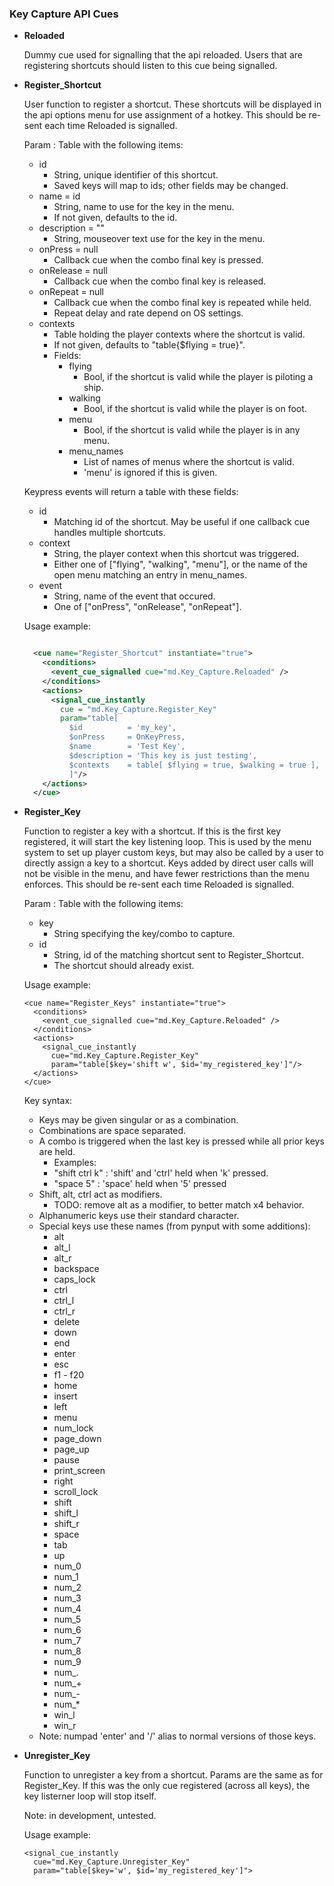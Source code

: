 
### Key Capture API Cues

* **Reloaded**
  
  Dummy cue used for signalling that the api reloaded. Users that are registering shortcuts should listen to this cue being signalled.
    
* **Register_Shortcut**
  
  User function to register a shortcut. These shortcuts will be displayed in the api options menu for use assignment of a hotkey. This should be re-sent each time Reloaded is signalled.
      
  Param : Table with the following items:
  * id
    - String, unique identifier of this shortcut.
    - Saved keys will map to ids; other fields may be changed.
  * name = id
    - String, name to use for the key in the menu.
    - If not given, defaults to the id.
  * description = ""
    - String, mouseover text use for the key in the menu.
  * onPress = null
    - Callback cue when the combo final key is pressed.
  * onRelease = null
    - Callback cue when the combo final key is released.
  * onRepeat = null
    - Callback cue when the combo final key is repeated while held.
    - Repeat delay and rate depend on OS settings.
  * contexts
    - Table holding the player contexts where the shortcut is valid.
    - If not given, defaults to "table{$flying = true}".
    - Fields:
      * flying
        - Bool, if the shortcut is valid while the player is piloting a ship.
      * walking
        - Bool, if the shortcut is valid while the player is on foot.
      * menu
        - Bool, if the shortcut is valid while the player is in any menu.
      * menu_names
        - List of names of menus where the shortcut is valid.
        - 'menu' is ignored if this is given.
        
  Keypress events will return a table with these fields:
  * id
    - Matching id of the shortcut. May be useful if one callback cue handles multiple shortcuts.
  * context
    - String, the player context when this shortcut was triggered.
    - Either one of ["flying", "walking", "menu"], or the name of the open menu matching an entry in menu_names.
  * event
    - String, name of the event that occured.
    - One of ["onPress", "onRelease", "onRepeat"].
      
  Usage example:
    ```xml
  
      <cue name="Register_Shortcut" instantiate="true">
        <conditions>
          <event_cue_signalled cue="md.Key_Capture.Reloaded" />
        </conditions>
        <actions>
          <signal_cue_instantly 
            cue = "md.Key_Capture.Register_Key" 
            param="table[
              $id          = 'my_key',
              $onPress     = OnKeyPress,
              $name        = 'Test Key',
              $description = 'This key is just testing',
              $contexts    = table[ $flying = true, $walking = true ],
              ]"/>
        </actions>
      </cue>
  
    ```
    
* **Register_Key**
  
    
  Function to register a key with a shortcut. If this is the first key registered, it will start the key listening loop. This is used by the menu system to set up player custom keys, but may also be called by a user to directly assign a key to a shortcut. Keys added by direct user calls will not be visible in the menu, and have fewer restrictions than the menu enforces. This should be re-sent each time Reloaded is signalled.
      
  Param  : Table with the following items:
  * key
    - String specifying the key/combo to capture.
  * id
    - String, id of the matching shortcut sent to Register_Shortcut.
    - The shortcut should already exist.
        
  Usage example:
  
      <cue name="Register_Keys" instantiate="true">
        <conditions>
          <event_cue_signalled cue="md.Key_Capture.Reloaded" />
        </conditions>
        <actions>
          <signal_cue_instantly 
            cue="md.Key_Capture.Register_Key" 
            param="table[$key='shift w', $id='my_registered_key']"/>
        </actions>
      </cue>
  
      
  Key syntax:
  - Keys may be given singular or as a combination.
  - Combinations are space separated.
  - A combo is triggered when the last key is pressed while all prior keys are held.
    - Examples:
    - "shift ctrl k" : 'shift' and 'ctrl' held when 'k' pressed.
    - "space 5" : 'space' held when '5' pressed
  - Shift, alt, ctrl act as modifiers.
    - TODO: remove alt as a modifier, to better match x4 behavior.
  - Alphanumeric keys use their standard character.
  - Special keys use these names (from pynput with some additions):
    - alt
    - alt_l
    - alt_r
    - backspace
    - caps_lock
    - ctrl
    - ctrl_l
    - ctrl_r
    - delete
    - down
    - end
    - enter
    - esc
    - f1 - f20
    - home
    - insert
    - left
    - menu
    - num_lock
    - page_down
    - page_up
    - pause
    - print_screen
    - right
    - scroll_lock
    - shift
    - shift_l
    - shift_r
    - space
    - tab
    - up
    - num_0
    - num_1
    - num_2
    - num_3
    - num_4
    - num_5
    - num_6
    - num_7
    - num_8
    - num_9
    - num_.
    - num_+
    - num_-
    - num_*
    - win_l
    - win_r
  - Note: numpad 'enter' and '/' alias to normal versions of those keys.
  
    
* **Unregister_Key**
  
    
  Function to unregister a key from a shortcut. Params are the same as for Register_Key. If this was the only cue registered (across all keys), the key listerner loop will stop itself.
      
  Note: in development, untested.
      
  Usage example:
  
      <signal_cue_instantly 
        cue="md.Key_Capture.Unregister_Key" 
        param="table[$key='w', $id='my_registered_key']">
  
    